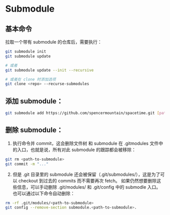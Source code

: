 # Submodule

## 基本命令

拉取一个带有 submodule 的仓库后，需要执行：

```bash
git submodule init
git submodule update

# 或者
git submodule update --init --recursive

# 或者在 clone 时添加选项
git clone <repo> --recurse-submodules
```

## 添加 submodule：

```bash
git submodule add https://github.com/spencermountain/spacetime.git [path]
```

## 删除 submodule：

1. 执行命令并 commit，这会删除文件树 <path-to-submodule> 和 submodule 在 .gitmodules 文件中的入口，也就是说，所有对此 submodule 的跟踪都会被移除：
    
```bash
git rm <path-to-submodule>
git commit -m "..."
```
    
2. 但是 .git 目录里的 submodule 还会被保留（.git/submodules/），这是为了可以 checkout 到过去的 commits 而不需要再次 fetch。
如果仍然想要删除这些信息，可以手动删除 .git/modules/ 和 .git/config 中的 submodle 入口。也可以通过以下命令自动删除：
    
```bash
rm -rf .git/modules/<path-to-submodule>
git config --remove-section submodule.<path-to-submodule>.
```
